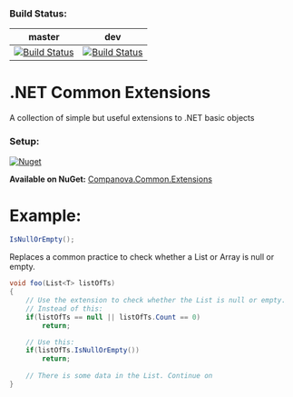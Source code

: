 ### Build Status:

master | dev
------------ | -------------
[![Build Status](https://dev.azure.com/cn-github-builds/GitHub%20Builds/_apis/build/status/companova.CommonExtensions?branchName=master)](https://dev.azure.com/cn-github-builds/GitHub%20Builds/_build/latest?definitionId=1&branchName=master)|[![Build Status](https://dev.azure.com/cn-github-builds/GitHub%20Builds/_apis/build/status/companova.CommonExtensions?branchName=dev)](https://dev.azure.com/cn-github-builds/GitHub%20Builds/_build/latest?definitionId=1&branchName=dev)

# .NET Common Extensions
A collection of simple but useful extensions to .NET basic objects

### Setup:
<a href="https://www.nuget.org/packages/Companova.Common.Extensions/">
  <img alt="Nuget" src="https://img.shields.io/nuget/v/Companova.Common.Extensions">
</a>

**Available on NuGet:** [Companova.Common.Extensions](https://www.nuget.org/packages/Companova.Common.Extensions/)

# Example:
```csharp
IsNullOrEmpty();
```
Replaces a common practice to check whether a List or Array is null or empty. 
```csharp
void foo(List<T> listOfTs)
{
    // Use the extension to check whether the List is null or empty.
    // Instead of this:
    if(listOfTs == null || listOfTs.Count == 0)
        return;

    // Use this:
    if(listOfTs.IsNullOrEmpty())
        return;
        
    // There is some data in the List. Continue on
}
```
